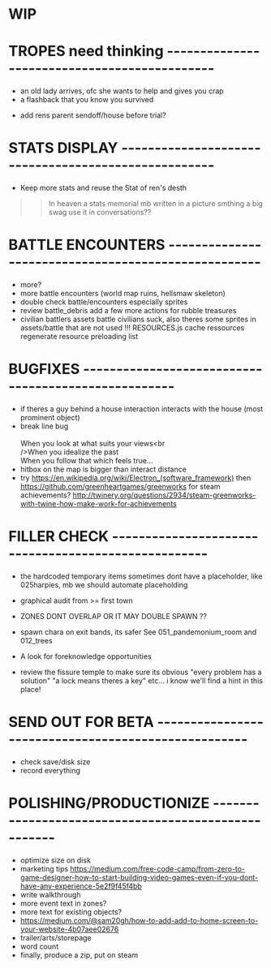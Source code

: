 # WIP


# TROPES need thinking ---------------------------------------------
- an old lady arrives, ofc she wants to help and gives you crap
- a flashback that you know you survived
+ add rens parent sendoff/house before trial?

# STATS DISPLAY  ----------------------------------------------------
- Keep more stats and reuse the Stat of ren's desth
>> In heaven a stats memorial mb written in a picture smthing a big swag
>> use it in conversations??

# BATTLE ENCOUNTERS  ----------------------------------------------------
- more?
- more battle encounters (world map ruins, hellsmaw skeleton)
- double check battle/encounters especially sprites
- review battle_debris add a few more actions for rubble treasures
- civilian battlers assets battle civilians suck, also theres some sprites in assets/battle that are not used
!!!  RESOURCES.js  cache ressources  regenerate resource preloading list

# BUGFIXES  ----------------------------------------------------
- if theres a guy behind a house interaction interacts with the house (most prominent object)
- break line bug <br><br>When you look at what suits your views<br<br>/&gt;When you idealize the past<br>When you follow that which feels true...
- hitbox on the map is bigger than interact distance
- try https://en.wikipedia.org/wiki/Electron_(software_framework) then https://github.com/greenheartgames/greenworks for steam achievements? http://twinery.org/questions/2934/steam-greenworks-with-twine-how-make-work-for-achievements

# FILLER CHECK  ----------------------------------------------------
- the hardcoded temporary items sometimes dont have a placeholder, like 025harpies, mb we should automate placeholding
- graphical audit from >= first town
- ZONES DONT OVERLAP OR IT MAY DOUBLE SPAWN ??
- spawn chara on exit bands, its safer
See 051_pandemonium_room and 012_trees
- A look for foreknowledge opportunities

- review the fissure temple to make sure its obvious "every problem has a solution" "a lock means theres a key" etc... i know we'll find a hint in this place!

# SEND OUT FOR BETA  ----------------------------------------------------
- check save/disk size
- record everything

# POLISHING/PRODUCTIONIZE  ----------------------------------------------------
- optimize size on disk
- marketing tips https://medium.com/free-code-camp/from-zero-to-game-designer-how-to-start-building-video-games-even-if-you-dont-have-any-experience-5e2f9f45f4bb
- write walkthrough
- more event text in zones?
- more text for existing objects?
- https://medium.com/@sam20gh/how-to-add-add-to-home-screen-to-your-website-4b07aee02676
- trailer/arts/storepage
- word count
- finally, produce a zip, put on steam
